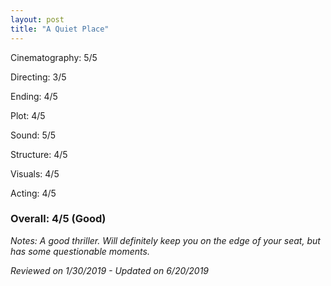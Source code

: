 ```yaml
---
layout: post
title: "A Quiet Place"
---
```


Cinematography: 5/5

Directing: 3/5

Ending: 4/5

Plot: 4/5

Sound: 5/5

Structure: 4/5

Visuals: 4/5

Acting: 4/5

### Overall: 4/5 (Good)

*Notes: A good thriller. Will definitely keep you on the edge of your seat, but has some questionable moments.*

*Reviewed on 1/30/2019 - Updated on 6/20/2019*
